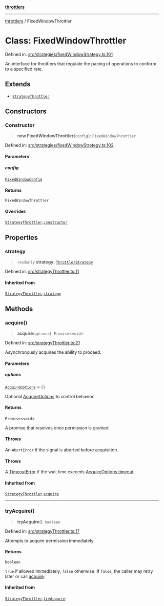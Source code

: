 [**throttlers**](../README.md)

***

[throttlers](../globals.md) / FixedWindowThrottler

# Class: FixedWindowThrottler

Defined in: [src/strategies/fixedWindowStrategy.ts:101](https://github.com/havelessbemore/throttlers/blob/3e64dbc7f42ad7431d8e4aaaafc9787d4a004f91/src/strategies/fixedWindowStrategy.ts#L101)

An interface for throttlers that regulate the pacing
of operations to conform to a specified rate.

## Extends

- [`StrategyThrottler`](StrategyThrottler.md)

## Constructors

### Constructor

> **new FixedWindowThrottler**(`config`): `FixedWindowThrottler`

Defined in: [src/strategies/fixedWindowStrategy.ts:102](https://github.com/havelessbemore/throttlers/blob/3e64dbc7f42ad7431d8e4aaaafc9787d4a004f91/src/strategies/fixedWindowStrategy.ts#L102)

#### Parameters

##### config

[`FixedWindowConfig`](../interfaces/FixedWindowConfig.md)

#### Returns

`FixedWindowThrottler`

#### Overrides

[`StrategyThrottler`](StrategyThrottler.md).[`constructor`](StrategyThrottler.md#constructor)

## Properties

### strategy

> `readonly` **strategy**: [`ThrottlerStrategy`](../interfaces/ThrottlerStrategy.md)

Defined in: [src/strategyThrottler.ts:11](https://github.com/havelessbemore/throttlers/blob/3e64dbc7f42ad7431d8e4aaaafc9787d4a004f91/src/strategyThrottler.ts#L11)

#### Inherited from

[`StrategyThrottler`](StrategyThrottler.md).[`strategy`](StrategyThrottler.md#strategy)

## Methods

### acquire()

> **acquire**(`options`): `Promise`\<`void`\>

Defined in: [src/strategyThrottler.ts:21](https://github.com/havelessbemore/throttlers/blob/3e64dbc7f42ad7431d8e4aaaafc9787d4a004f91/src/strategyThrottler.ts#L21)

Asynchronously acquires the ability to proceed.

#### Parameters

##### options

[`AcquireOptions`](../interfaces/AcquireOptions.md) = `{}`

Optional [AcquireOptions](../interfaces/AcquireOptions.md) to control behavior.

#### Returns

`Promise`\<`void`\>

A promise that resolves once permission is granted.

#### Throws

An `AbortError` if the signal is aborted before acquisition.

#### Throws

A [TimeoutError](TimeoutError.md) if the wait time exceeds [AcquireOptions.timeout](../interfaces/AcquireOptions.md#timeout).

#### Inherited from

[`StrategyThrottler`](StrategyThrottler.md).[`acquire`](StrategyThrottler.md#acquire)

***

### tryAcquire()

> **tryAcquire**(): `boolean`

Defined in: [src/strategyThrottler.ts:17](https://github.com/havelessbemore/throttlers/blob/3e64dbc7f42ad7431d8e4aaaafc9787d4a004f91/src/strategyThrottler.ts#L17)

Attempts to acquire permission immediately.

#### Returns

`boolean`

`true` if allowed immediately, `false` otherwise.
If `false`, the caller may retry later or call [acquire](../interfaces/Throttler.md#acquire).

#### Inherited from

[`StrategyThrottler`](StrategyThrottler.md).[`tryAcquire`](StrategyThrottler.md#tryacquire)
